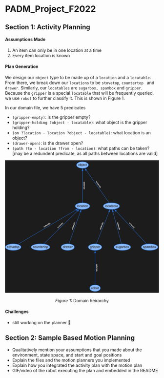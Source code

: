 # PADM_Project_F2022

## Section 1: Activity Planning

#### <b> Assumptions Made </b>
1. An item can only be in one location at a time
2. Every item location is known

#### <b> Plan Generation </b>
<!--
 We define the objects and  also mark the food items and  the gripper as locatable, to help us query the locations of these objects using a predicate we’ll create later.
 -->


 We design our `object` type to be made up of a `location` and a `locatable`. From there, we break down our `locations` to be `stovetop`, `countertop ` and `drawer`. Similarly, our `locatables` are `sugarbox, spambox` and `gripper`. Because the `gripper` is a special `locatable` that will be frequently queried, we use `robot` to further classify it. This is shown in Figure 1. 

In our domain file, we have 5 predicates

- `(gripper-empty)`: is the gripper empty? 
- `(gripper-holding ?object - locatable)`: what object is the gripper holding?
- `(on ?location - location ?object - locatable)`: what location is an object? 
- `(drawer-open)`: is the drawer open?
- `(path ?to - location ?from - location)`: what paths can be taken? [may be a redundent predicate, as all paths between locations are valid]
 
 ![Domain_heirarchy](heirarchy_domain.png)

<p align="center">
 <i>Figure 1: </i> Domain heirarchy
</p>


#### <b> Challenges </b>
- still working on the planner 🤪

## Section 2: Sample Based Motion Planning

- Qualitatively mention your assumptions that you made about the environment, state space, and start and goal positions
- Explain the files and the motion planners you implemented
- Explain how you integrated the activity plan with the motion plan
- GIF/video of the robot executing the plan and embedded in the README








